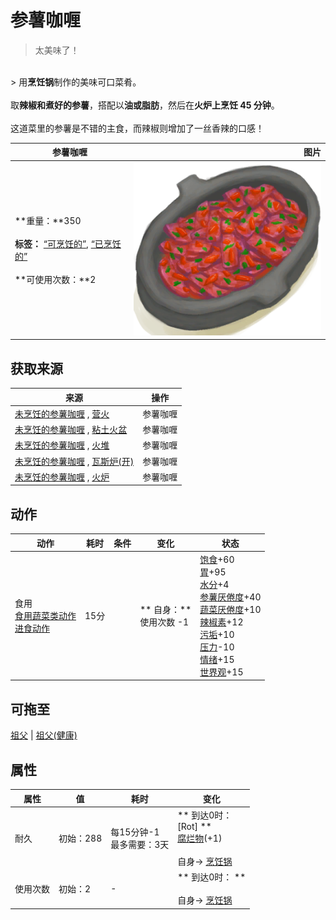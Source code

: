 # 参薯咖喱  
> 太美味了！  
<br>  
> 用<b>烹饪锅</b>制作的美味可口菜肴。<br><br>取<b>辣椒和煮好的参薯</b>，搭配以<b>油或脂肪</b>，然后在<b>火炉上烹饪 45 分钟</b>。<br><br>这道菜里的参薯是不错的主食，而辣椒则增加了一丝香辣的口感！  
  
  参薯咖喱  |   图片   
 ----  |  ----:   
 **重量：**350<br><br>**标签：**	[“可烹饪的”](tag_Cookable.md), [“已烹饪的”](tag_MealCookingpot.md)<br><br>**可使用次数：**2  |  <img decoding="async" src="Sprite/YamCurry.png" href="a.md" style="max-width:300px;max-height:300px;">   
  
## 获取来源  
来源  |  操作  
----  |  ----  
[未烹饪的参薯咖喱](YamCurryUncooked.md) , [营火](Campfire.md)  |  参薯咖喱  
[未烹饪的参薯咖喱](YamCurryUncooked.md) , [粘土火盆](ClayFirePit.md)  |  参薯咖喱  
[未烹饪的参薯咖喱](YamCurryUncooked.md) , [火堆](Fire.md)  |  参薯咖喱  
[未烹饪的参薯咖喱](YamCurryUncooked.md) , [瓦斯炉(开)](GasCookerOn.md)  |  参薯咖喱  
[未烹饪的参薯咖喱](YamCurryUncooked.md) , [火炉](Stove.md)  |  参薯咖喱  
## 动作  
动作  |  耗时  |  条件  |  变化  |  状态  
----  |  ----  |  ----  |  ----  |  ----  
食用<br>[食用蔬菜类动作](VegetarianAction.md)<br>[进食动作](EatingAction.md)  |  15分  |    |  ** 自身：**<br>使用次数  -1  |  [饱食](Satiation.md)+60<br>[胃](Stomach.md)+95<br>[水分](Hydration.md)+4<br>[参薯<nobr>厌倦度</nobr>](SaturationYam.md)+40<br>[蔬菜<nobr>厌倦度</nobr>](SaturationVegetables.md)+10<br>[辣椒素](Capsaicin.md)+12<br>[污垢](Filth.md)+10<br>[压力](Stress.md)-10<br>[情绪](Morale.md)+15<br>[世界观](Structure.md)+15  
## 可拖至  
[祖父](Grandfather.md) | [祖父(健康)](GrandfatherHealthy.md)  
## 属性   
属性  |  值  |  耗时  |  变化  
----  |  ----  |  ----  |  ----  
耐久  |  初始：288  |  每15分钟-1<br>最多需要：3天  |  ** 到达0时： **<br>** [Rot] **<br>  [腐烂物](RottenRemains.md)(+1)<br><br>自身→ [烹饪锅](CookingPot.md)  
使用次数  |  初始：2  |  -  |  ** 到达0时： **<br><br>自身→ [烹饪锅](CookingPot.md)  


<script>document.title="参薯咖喱 - 卡牌生存百科 Card Survival Wiki";</script>